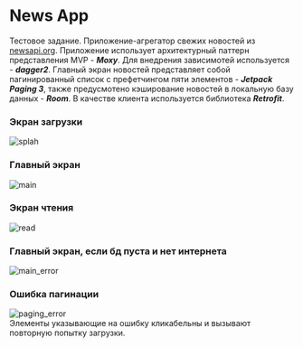# News App
Тестовое задание. Приложение-агрегатор свежих новостей из [newsapi.org](https://newsapi.org).
Приложение использует архитектурный паттерн представления MVP - ***Moxy***. Для внедрения зависимотей используется - ***dagger2***.
Главный экран новостей представляет собой пагинированный список с префетчингом пяти элементов - ***Jetpack Paging 3***, также предусмотено кэширование новостей в локальную базу данных - ***Room***.
В качестве клиента используется библиотека ***Retrofit***.

### Экран загрузки
![splah](https://sun9-5.userapi.com/impg/hb-AF7Nqf9gONUjDA_PsAv2JLomMCigmKZc3pg/g1JVeDDRVZU.jpg?size=144x320&quality=96&sign=09811f3595a60938dab871cdacc35c5b&type=album)
### Главный экран
![main](https://sun9-86.userapi.com/impg/UsmagFTbhFAPyhXp1wgeasXd4f1wYRCKJDfKmg/lF-W90rlnUI.jpg?size=486x1080&quality=96&sign=90ad4098c93bb2f43ed55011240a5416&type=album)
### Экран чтения
![read](https://sun9-26.userapi.com/impg/LCcOI6X4vfOSyC6iI-nRRVW2cWmto4aXujDEpA/DgNTcYGG64k.jpg?size=486x1080&quality=96&sign=8ce3742a02aaa82c0a06b21fbbfbcc66&type=album)
### Главный экран, если бд пуста и нет интернета
![main_error](https://sun9-40.userapi.com/impg/GYOcw6cIKXpbWR6bOYIwVONytHpTt_EMNmqcPA/p1DqhibHVMY.jpg?size=486x1080&quality=96&sign=f80ed7fb1973f0286131b5a305960284&type=album)
### Ошибка пагинации
![paging_error](https://sun9-67.userapi.com/impg/iLKCjkgq0WOey4Xo9CKx7RWUhtgzxduIzvhFOQ/fnfLIb67XdQ.jpg?size=486x1080&quality=96&sign=5d17da4f2f828503b9d0d3723cbfca9c&type=album) </br>
Элементы указывающие на ошибку кликабельны и вызывают повторную попытку загрузки.
